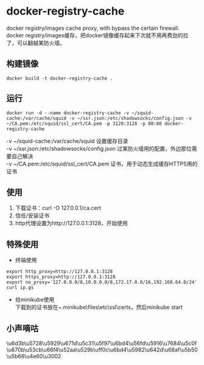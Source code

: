 # docker-registry-cache
docker registry/images cache proxy, with bypass the certain firewall.  
docker registry/images缓存，把docker镜像缓存起来下次就不用再费劲的拉了，可以翻越某防火墙。
## 构建镜像
```
docker build -t docker-registry-cache .
```

## 运行
```
docker run -d --name docker-registry-cache -v ~/squid-cache:/var/cache/squid -v ~/ssr.json:/etc/shadowsocks/config.json -v ~/CA.pem:/etc/squid/ssl_cert/CA.pem -p 3128:3128 -p 80:80 docker-registry-cache
```
-v ~/squid-cache:/var/cache/squid            设置缓存目录  
-v ~/ssr.json:/etc/shadowsocks/config.json   过某防火墙用的配置，外边那位需要自己解决  
-v ~/CA.pem:/etc/squid/ssl_cert/CA.pem       证书，用于动态生成缓存HTTPS用的证书  

## 使用
1. 下载证书：curl -O 127.0.0.1/ca.cert
2. 信任/安装证书
3. http代理设置为http://127.0.0.1:3128，开始使用

## 特殊使用
- 终端使用
```
export http_proxy=http://127.0.0.1:3128
export https_proxy=http://127.0.0.1:3128
export no_proxy='127.0.0.0/8,10.0.0.0/8,172.17.0.0/16,192.168.64.0/24'
curl ip.gs
```
- 给minikube使用  
下载到的证书放在~\.minikube\files\etc\ssl\certs，然后minikube start

## 小声嘀咕
\u6d3b\u5728\u5929\u671d\u5c31\u5f97\u6bd4\u56fd\u5916\u7684\u5c0f\u670b\u53cb\u66f4\u52aa\u529b\uff0c\u6bd4\u5982\u642d\u68af\u5b50\u5b66\u4e60\u3002
